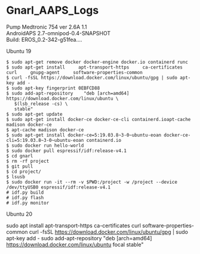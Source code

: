 # Gnarl_AAPS_Logs
Pump Medtronic 754 ver 2.6A 1.1<br>
AndroidAPS 2.7-omnipod-0.4-SNAPSHOT<br>
Build: EROS_0.2-342-g51fea....

Ubuntu 19
```
$ sudo apt-get remove docker docker-engine docker.io containerd runc
$ sudo apt-get install     apt-transport-https     ca-certificates     curl     gnupg-agent     software-properties-common
$ curl -fsSL https://download.docker.com/linux/ubuntu/gpg | sudo apt-key add -
$ sudo apt-key fingerprint 0EBFCD88
$ sudo add-apt-repository    "deb [arch=amd64] https://download.docker.com/linux/ubuntu \
   $(lsb_release -cs) \
   stable"
$ sudo apt-get update
$ sudo apt-get install docker-ce docker-ce-cli containerd.ioapt-cache madison docker-ce
$ apt-cache madison docker-ce
$ sudo apt-get install docker-ce=5:19.03.8~3-0~ubuntu-eoan docker-ce-cli=5:19.03.8~3-0~ubuntu-eoan containerd.io
$ sudo docker run hello-world
$ sudo docker pull espressif/idf:release-v4.1
$ cd gnarl
$ rm -rf project
$ git pull
$ cd project/
$ lsusb
$ sudo docker run -it --rm -v $PWD:/project -w /project --device /dev/ttyUSB0 espressif/idf:release-v4.1
# idf.py build
# idf.py flash
# idf.py monitor
```
Ubuntu 20

sudo apt install apt-transport-https ca-certificates curl software-properties-common
curl -fsSL https://download.docker.com/linux/ubuntu/gpg | sudo apt-key add -
sudo add-apt-repository "deb [arch=amd64] https://download.docker.com/linux/ubuntu focal stable"
